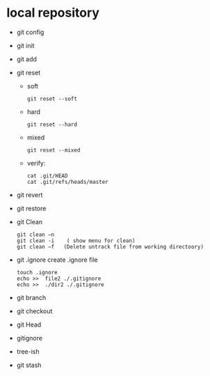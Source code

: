 # local repository
* git config
* git init
* git add
* git reset
  - soft 
    ```
    git reset --soft
    ```
  - hard
    ```
    git reset --hard
    ```
  - mixed
    ```
    git reset --mixed
    ```
  - verify:
    ```
    cat .git/HEAD
    cat .git/refs/heads/master
    ```
* git revert
* git restore
* git Clean
    ```
    git clean –n 
    git clean -i    ( show menu for clean) 
    git clean –f   (Delete untrack file from working directoory)
    ```
* git .ignore
    create .ignore file
    ```
    touch .ignore
    echo >>  file2 ./.gitignore
    echo >>  ./dir2 ./.gitignore
    ```
* git branch 
* git checkout 
* git Head 
 
      
* gitignore 
* tree-ish 
* git stash 

